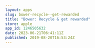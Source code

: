 ```yaml
---
layout: apps
slug: bower-recycle--get-rewarded
title: "Bower: Recycle & get rewarded"
store: apple
app_id: 1246505632
date: 2023-06-21T06:41:11Z
published: 2019-08-20T16:53:24Z
---
```

